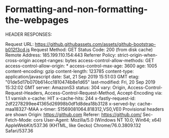 # Formatting-and-non-formatting-the-webpages
HEADER RESPONSES:

Request URL: https://github.githubassets.com/assets/github-bootstrap-b012f3cd.js
Request Method: GET
Status Code: 200  (from disk cache)
Remote Address: 185.199.110.154:443
Referrer Policy: strict-origin-when-cross-origin
accept-ranges: bytes
access-control-allow-methods: GET
access-control-allow-origin: *
access-control-max-age: 3600
age: 1005
content-encoding: gzip
content-length: 123785
content-type: application/javascript
date: Sat, 21 Sep 2019 15:51:03 GMT
etag: "01de5d17b070b614cc1810474b8e1d65"
last-modified: Fri, 20 Sep 2019 15:32:02 GMT
server: AmazonS3
status: 304
vary: Origin, Access-Control-Request-Headers, Access-Control-Request-Method, Accept-Encoding
via: 1.1 varnish
x-cache: HIT
x-cache-hits: 244
x-fastly-request-id: 2df2278299ee41365d26998b0df1d8dea18b3128
x-served-by: cache-maa18327-MAA
x-timer: S1569081064.818312,VS0,VE0
Provisional headers are shown
Origin: https://github.com
Referer: https://github.com/
Sec-Fetch-Mode: cors
User-Agent: Mozilla/5.0 (Windows NT 10.0; Win64; x64) AppleWebKit/537.36 (KHTML, like Gecko) Chrome/76.0.3809.132 Safari/537.36
